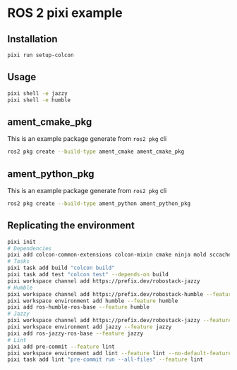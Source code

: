 # ROS 2 pixi example

## Installation

```bash
pixi run setup-colcon
```

## Usage

```bash
pixi shell -e jazzy
pixi shell -e humble
```

## ament_cmake_pkg

This is an example package generate from `ros2 pkg` cli

```bash
ros2 pkg create --build-type ament_cmake ament_cmake_pkg
```

## ament_python_pkg

This is an example package generate from `ros2 pkg` cli

```bash
ros2 pkg create --build-type ament_python ament_python_pkg
```

## Replicating the environment

```bash
pixi init
# Dependencies
pixi add colcon-common-extensions colcon-mixin cmake ninja mold sccache
# Tasks
pixi task add build "colcon build"
pixi task add test "colcon test" --depends-on build
pixi workspace channel add https://prefix.dev/robostack-jazzy
# Humble
pixi workspace channel add https://prefix.dev/robostack-humble --feature humble
pixi workspace environment add humble --feature humble
pixi add ros-humble-ros-base --feature humble
# Jazzy
pixi workspace channel add https://prefix.dev/robostack-jazzy --feature jazzy
pixi workspace environment add jazzy --feature jazzy
pixi add ros-jazzy-ros-base --feature jazzy
# Lint
pixi add pre-commit --feature lint
pixi workspace environment add lint --feature lint --no-default-feature
pixi task add lint "pre-commit run --all-files" --feature lint
```
